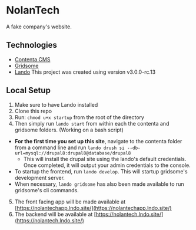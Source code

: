 # NolanTech

A fake company's website.

## Technologies

- [Contenta CMS](https://www.contentacms.org/)
- [Gridsome](https://gridsome.org/)
- [Lando](https://docs.devwithlando.io/) This project was created using version v3.0.0-rc.13

## Local Setup

1. Make sure to have Lando installed
2. Clone this repo
3. Run: `chmod u+x startup` from the root of the directory
4. Then simply run `lando start` from within each the contenta and gridsome folders. (Working on a bash script)
  - __For the first time you set up this site__, navigate to the contenta folder from a command line and run `lando drush si --db-url=mysql://drupal8:drupal8@database/drupal8`
    - This will install the drupal site using the lando's default credentials. Once completed, it will output your admin credentials to the console.
  - To startup the frontend, run `lando develop`. This will startup gridsome's development server.
  - When necessary, `lando gridsome` has also been made available to run gridsome's cli commands.
5. The front facing app will be made available at [https://nolantechapp.lndo.site/](https://nolantechapp.lndo.site/)
6. The backend will be available at [https://nolantech.lndo.site/](https://nolantech.lndo.site/)
